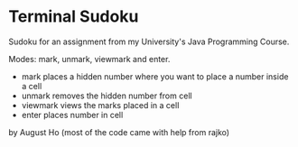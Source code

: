 # Terminal Sudoku
Sudoku for an assignment from my University's Java Programming Course.

Modes: mark, unmark, viewmark and enter.
- mark places a hidden number where you want to place a number inside a cell
- unmark removes the hidden number from cell
- viewmark views the marks placed in a cell
- enter places number in cell

by August Ho (most of the code came with help from rajko)
